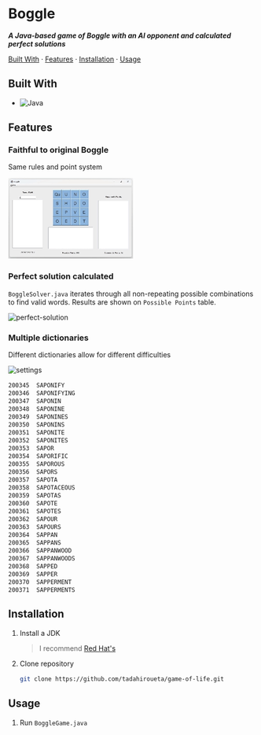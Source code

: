 # Boggle
***A Java-based game of Boggle with an AI opponent and calculated perfect solutions***

[Built With](#built-with) · [Features](#features) · [Installation](#installation) · [Usage](#usage)

## Built With

- ![Java](https://img.shields.io/badge/java-%23ED8B00.svg?style=for-the-badge&logo=oracle&logoColor=white)

## Features

### Faithful to original Boggle
Same rules and point system

![full-game](https://github.com/tadahiroueta/boggle/blob/master/samples/full-game.gif)

### Perfect solution calculated
```BoggleSolver.java``` iterates through all non-repeating possible combinations to find valid words. Results are shown on ```Possible Points``` table.

![perfect-solution](https://github.com/tadahiroueta/boggle/blob/master/samples/perfect-solution.gif)

### Multiple dictionaries  
Different dictionaries allow for different difficulties

![settings](https://github.com/tadahiroueta/boggle/blob/master//samples/settings.png)

```
200345	SAPONIFY
200346	SAPONIFYING
200347	SAPONIN
200348	SAPONINE
200349	SAPONINES
200350	SAPONINS
200351	SAPONITE
200352	SAPONITES
200353	SAPOR
200354	SAPORIFIC
200355	SAPOROUS
200356	SAPORS
200357	SAPOTA
200358	SAPOTACEOUS
200359	SAPOTAS
200360	SAPOTE
200361	SAPOTES
200362	SAPOUR
200363	SAPOURS
200364	SAPPAN
200365	SAPPANS
200366	SAPPANWOOD
200367	SAPPANWOODS
200368	SAPPED
200369	SAPPER
200370	SAPPERMENT
200371	SAPPERMENTS
```

## Installation

1. Install a JDK
    > I recommend [Red Hat's](https://developers.redhat.com/products/openjdk/download?source=sso)

2. Clone repository
    ```sh
    git clone https://github.com/tadahiroueta/game-of-life.git
    ```

## Usage

1. Run ```BoggleGame.java```


